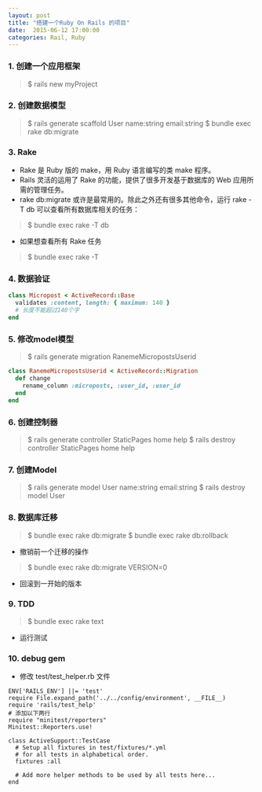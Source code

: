 ```yaml
---
layout: post
title: "搭建一个Ruby On Rails 的项目"
date:  2015-06-12 17:00:00
categories: Rail, Ruby
---
```



### 1. 创建一个应用框架

> $ rails new myProject


### 2. 创建数据模型

> $ rails generate scaffold User name:string email:string
> $ bundle exec rake db:migrate



### 3. Rake

* Rake 是 Ruby 版的 make，用 Ruby 语言编写的类 make 程序。
* Rails 灵活的运用了 Rake 的功能，提供了很多开发基于数据库的 Web 应用所需的管理任务。
* rake db:migrate 或许是最常用的。除此之外还有很多其他命令，运行 rake -T db 可以查看所有数据库相关的任务：

> $ bundle exec rake -T db

* 如果想查看所有 Rake 任务

> $ bundle exec rake -T


### 4. 数据验证
```Ruby on rails
class Micropost < ActiveRecord::Base
  validates :content, length: { maximum: 140 }
  # 长度不能超过140个字
end
```



### 5. 修改model模型

> $ rails generate migration RanemeMicropostsUserid

```Ruby
class RanemeMicropostsUserid < ActiveRecord::Migration
  def change
    rename_column :microposts, :user_id, :user_id
  end
end
```


### 6. 创建控制器

> $ rails generate controller StaticPages home help
> $ rails destroy  controller StaticPages home help

### 7. 创建Model

> $ rails generate model User name:string email:string
> $ rails destroy model User

### 8. 数据库迁移
> $ bundle exec rake db:migrate
> $ bundle exec rake db:rollback

* 撤销前一个迁移的操作

> $ bundle exec rake db:migrate VERSION=0

* 回滚到一开始的版本

### 9. TDD

> $ bundle exec rake text

* 运行测试

### 10. debug gem

* 修改 test/test_helper.rb 文件

```
ENV['RAILS_ENV'] ||= 'test'
require File.expand_path('../../config/environment', __FILE__)
require 'rails/test_help'
# 添加以下两行
require "minitest/reporters"
Minitest::Reporters.use!

class ActiveSupport::TestCase
  # Setup all fixtures in test/fixtures/*.yml
  # for all tests in alphabetical order.
  fixtures :all

  # Add more helper methods to be used by all tests here...
end
```